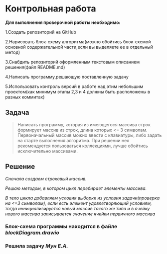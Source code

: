 # Контрольная работа

**Для выполнения проверочной работы необходимо:**

1.Создать репозиторий на GitHub

2.Нарисовать блок-схему алгоритма(можно обойтись блок-схемой основной содержательной части,если вы выделяете ее в отдельный метод)

3.Снабдить репозиторий оформленным текстовым описанием решения(файл README.md)

4.Написать программу,решающую поставленную задачу

5.Использовать контроль версий в работе над этим небольшим проектом(как минимум этапы 2,3 и 4 должны быть расположены в разных коммитах)

## Задача 
> Написать программу, которая из имеющегося массива строк формирует массив из строк, длина которых <= 3 символам. Первоначальный массив можно ввести с клавиатуры, либо задать на старте выполнения алгоритма. При решении нек рекомендуется пользоваться коллекциями, лучше обойтись исключительно массивами.

## Решение

*Сначала создаем строковый массив.*

*Решаю методом, в котором цикл перебирает элементы массива.*

*В тело цикла добавляем условия выборки из условия задачи(проверка на <=3 символам), если есть элемент удовлетворяющий условиям, тогда иннициализируется новый массив такого же типа и в ячейку нового массива записывается значение ячейки первичного массива*

### Блок-схема программы находится в файле *blockDiagram.drawio*

### Решила задачу *Мун Е.А.*
